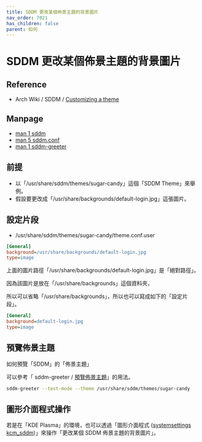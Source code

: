 ```yaml
---
title: SDDM 更改某個佈景主題的背景圖片
nav_order: 7021
has_children: false
parent: 如何
---
```



# SDDM 更改某個佈景主題的背景圖片


## Reference

* Arch Wiki / SDDM / [Customizing a theme](https://wiki.archlinux.org/title/SDDM#Customizing_a_theme)


## Manpage

* [man 1 sddm](https://manpages.debian.org/stable/sddm/sddm.1.en.html)
* [man 5 sddm.conf](https://manpages.debian.org/stable/sddm/sddm.conf.5.en.html)
* [man 1 sddm-greeter](https://manpages.debian.org/stable/sddm/sddm-greeter.1.en.html)


## 前提

* 以「/usr/share/sddm/themes/sugar-candy」這個「SDDM Theme」來舉例。
* 假設要更改成「/usr/share/backgrounds/default-login.jpg」這張圖片。


## 設定片段

* /usr/share/sddm/themes/sugar-candy/theme.conf.user

``` ini
[General]
background=/usr/share/backgrounds/default-login.jpg
type=image
```

上面的圖片路徑「/usr/share/backgrounds/default-login.jpg」是「絕對路徑」。

因為該圖片是放在「/usr/share/backgrounds」這個資料夾，

所以可以省略「/usr/share/backgrounds」，所以也可以寫成如下的「設定片段」。

``` ini
[General]
background=default-login.jpg
type=image
```


## 預覽佈景主題

如何預覽「SDDM」的「佈景主題」

可以參考「 sddm-greeter / [預覽佈景主題](https://samwhelp.github.io/note-about-sddm/read/command/sddm-greeter.html#%E9%A0%90%E8%A6%BD%E4%BD%88%E6%99%AF%E4%B8%BB%E9%A1%8C)」的用法。


``` sh
sddm-greeter --test-mode --theme /usr/share/sddm/themes/sugar-candy
```


## 圖形介面程式操作

若是在「KDE Plasma」的環境，也可以透過「圖形介面程式 ([systemsettings kcm_sddm](https://samwhelp.github.io/note-about-sddm/read/command/systemsettings.html))」來操作「更改某個 SDDM 佈景主題的背景圖片」。
